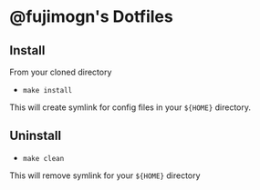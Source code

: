 @fujimogn's Dotfiles
===================

Install
-------

From your cloned directory

* `make install`

This will create symlink for config files in your `${HOME}` directory.

Uninstall
-------

* `make clean`

This will remove symlink for your `${HOME}` directory


